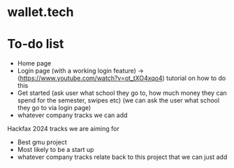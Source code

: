 # wallet.tech


# To-do list
- Home page
- Login page (with a working login feature) -> (https://www.youtube.com/watch?v=ot_tXO4xqo4) tutorial on how to do this
- Get started (ask user what school they go to, how much money they can spend for the semester, swipes etc) (we can ask the user what school they go to via login page)
- whatever company tracks we can add

Hackfax 2024 tracks we are aiming for
- Best gmu project
- Most likely to be a start up
- whatever company tracks relate back to this project that we can just add 
